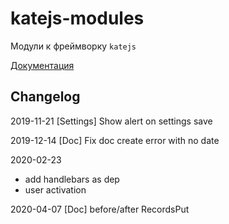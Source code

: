 # katejs-modules
Модули к фреймворку `katejs`

[Документация](https://docs.katejs.ru/modules/index.html)

## Changelog
2019-11-21 [Settings] Show alert on settings save

2019-12-14 [Doc] Fix doc create error with no date

2020-02-23 
- add handlebars as dep 
- user activation

2020-04-07 [Doc] before/after RecordsPut
